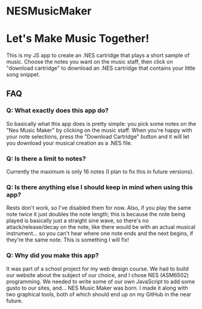 # NESMusicMaker
<h1>Let's Make Music Together!</h1>
This is my JS app to create an .NES cartridge that plays a short sample of music. Choose the notes you want on the music staff, then click on "download cartridge" to download an .NES cartridge that contains your little song snippet.

<h2>FAQ</h2>
<h3>Q: What exactly does this app do?</h3>

So basically what this app does is pretty simple: you pick some notes on the "Nes Music Maker" by clicking on the music staff. When you're happy with your note selections, press the "Download Cartridge" button and it will let you download your musical creation as a .NES file.

<h3>Q: Is there a limit to notes?</h3>

Currently the maximum is only 16 notes (I plan to fix this in future versions).

<h3>Q: Is there anything else I should keep in mind when using this app?</h3>

Rests don't work, so I've disabled them for now. Also, if you play the same note twice it just doubles the note length; this is because the note being played is basically just a straight sine wave, so there's no attack/release/decay on the note, like there would be with an actual musical instrument... so you can't hear where one note ends and the next begins, if they're the same note. This is something I will fix!


<h3>Q: Why did you make this app?</h3>

It was part of a school project for my web design course. We had to build our website about the subject of our choice, and I chose NES (ASM6502) programming. We needed to write some of our own JavaScript to add some gusto to our sites, and... NES Music Maker was born. I made it along with two graphical tools, both of which should end up on my GitHub in the near future.
